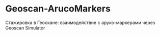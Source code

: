# Geoscan-ArucoMarkers
Стажировка в Геоскане: взаимодействие с аруко-маркерами через Geoscan Simulator
